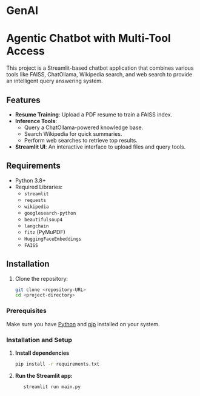 # GenAI
# Agentic Chatbot with Multi-Tool Access

This project is a Streamlit-based chatbot application that combines various tools like FAISS, ChatOllama, Wikipedia search, and web search to provide an intelligent query answering system.

## Features
- **Resume Training**: Upload a PDF resume to train a FAISS index.
- **Inference Tools**:
  - Query a ChatOllama-powered knowledge base.
  - Search Wikipedia for quick summaries.
  - Perform web searches to retrieve top results.
- **Streamlit UI**: An interactive interface to upload files and query tools.

## Requirements
- Python 3.8+
- Required Libraries:
  - `streamlit`
  - `requests`
  - `wikipedia`
  - `googlesearch-python`
  - `beautifulsoup4`
  - `langchain`
  - `fitz` (PyMuPDF)
  - `HuggingFaceEmbeddings`
  - `FAISS`

## Installation
1. Clone the repository:
   ```bash
   git clone <repository-URL>
   cd <project-directory>

### Prerequisites
Make sure you have [Python](https://www.python.org/downloads/) and [pip](https://pip.pypa.io/en/stable/installation/) installed on your system.

### Installation and Setup

1. **Install dependencies**
   ```bash
   pip install -r requirements.txt
2. **Run the Streamlit app:**

   ```bash
      streamlit run main.py
   ```


 
